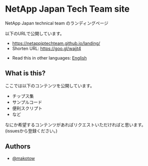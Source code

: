 # NetApp Japan Tech Team site

NetApp Japan technical team のランディングページ

以下のURLで公開しています。

- https://netappjptechteam.github.io/landing/
- Shorten URL: https://goo.gl/wajjt4

* Read this in other languages: [English](README.md)

## What is this?

ここでは以下のコンテンツを公開しています。

- チップス集
- サンプルコード
- 便利スクリプト
- など

なにか希望するコンテンツがあればリクエストいただければと思います。(issuesから登録ください。)

## Authors

- [@makotow](https://github.com/makotow)

